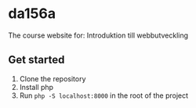# da156a
The course website for: Introduktion till webbutveckling

## Get started
1. Clone the repository
2. Install php
3. Run `php -S localhost:8000` in the root of the project
